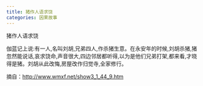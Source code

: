 ```yaml
---
title: 猪作人语求饶
categories: 因果故事
---
```


	   
猪作人语求饶

伽蓝记上说:有一人,名叫刘胡,兄弟四人,作杀猪生意。在永安年的时候,刘胡杀猪,猪忽然能说话,哀求饶命,声音很大,四边邻居都听得,以为是他们兄弟打架,都来看,才晓得是猪。刘胡从此改悔,房屋改作归觉寺,全家修行。


摘自：http://www.wmxf.net/show3_1_44_9.htm